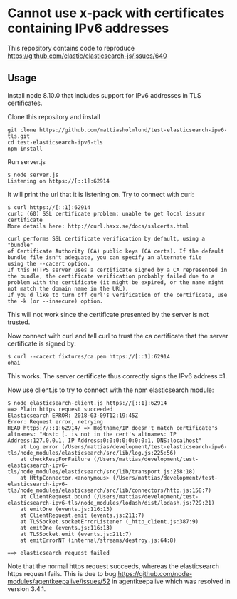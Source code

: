 # Cannot use x-pack with certificates containing IPv6 addresses

This repository contains code to reproduce https://github.com/elastic/elasticsearch-js/issues/640

## Usage

Install node 8.10.0 that includes support for IPv6 addresses in TLS certificates.

Clone this repository and install

    git clone https://github.com/mattiasholmlund/test-elasticsearch-ipv6-tls.git
    cd test-elasticsearch-ipv6-tls
    npm install

Run server.js

    $ node server.js
    Listening on https://[::1]:62914

It will print the url that it is listening on. Try to connect with curl:

    $ curl https://[::1]:62914
    curl: (60) SSL certificate problem: unable to get local issuer certificate
    More details here: http://curl.haxx.se/docs/sslcerts.html

    curl performs SSL certificate verification by default, using a "bundle"
    of Certificate Authority (CA) public keys (CA certs). If the default
    bundle file isn't adequate, you can specify an alternate file
    using the --cacert option.
    If this HTTPS server uses a certificate signed by a CA represented in
    the bundle, the certificate verification probably failed due to a
    problem with the certificate (it might be expired, or the name might
    not match the domain name in the URL).
    If you'd like to turn off curl's verification of the certificate, use
    the -k (or --insecure) option.

This will not work since the certificate presented by the server is not trusted.

Now connect with curl and tell curl to trust the ca certificate that the
server certificate is signed by:

    $ curl --cacert fixtures/ca.pem https://[::1]:62914
    ohai

This works. The server certificate thus correctly signs the IPv6 address ::1.

Now use client.js to try to connect with the npm elasticsearch module:

    $ node elasticsearch-client.js https://[::1]:62914
    ==> Plain https request succeeded
    Elasticsearch ERROR: 2018-03-09T12:19:45Z
    Error: Request error, retrying
    HEAD https://::1:62914/ => Hostname/IP doesn't match certificate's altnames: "Host: [. is not in the cert's altnames: IP Address:127.0.0.1, IP Address:0:0:0:0:0:0:0:1, DNS:localhost"
        at Log.error (/Users/mattias/development/test-elasticsearch-ipv6-tls/node_modules/elasticsearch/src/lib/log.js:225:56)
        at checkRespForFailure (/Users/mattias/development/test-elasticsearch-ipv6-tls/node_modules/elasticsearch/src/lib/transport.js:258:18)
        at HttpConnector.<anonymous> (/Users/mattias/development/test-elasticsearch-ipv6-tls/node_modules/elasticsearch/src/lib/connectors/http.js:158:7)
        at ClientRequest.bound (/Users/mattias/development/test-elasticsearch-ipv6-tls/node_modules/lodash/dist/lodash.js:729:21)
        at emitOne (events.js:116:13)
        at ClientRequest.emit (events.js:211:7)
        at TLSSocket.socketErrorListener (_http_client.js:387:9)
        at emitOne (events.js:116:13)
        at TLSSocket.emit (events.js:211:7)
        at emitErrorNT (internal/streams/destroy.js:64:8)

    ==> elasticsearch request failed

Note that the normal https request succeeds, whereas the elasticsearch https request fails. This is due to bug https://github.com/node-modules/agentkeepalive/issues/52 in agentkeepalive which was resolved in version 3.4.1.